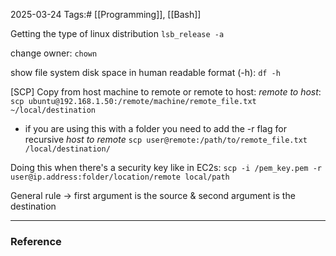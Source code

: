 2025-03-24
Tags:# [[Programming]], [[Bash]]

Getting the type of linux distribution 
`lsb_release -a`

change owner:
`chown`

show file system disk space in human readable format (-h):
`df -h`


[SCP] Copy from host machine to remote or remote to host:
*remote to host*:
`scp ubuntu@192.168.1.50:/remote/machine/remote_file.txt ~/local/destination`
- if you are using this with a folder you need to add the -r flag for recursive 
*host to remote*
`scp user@remote:/path/to/remote_file.txt /local/destination/`

Doing this when there's a security key like in EC2s:
`scp -i /pem_key.pem -r user@ip.address:folder/location/remote local/path`

General rule -> first argument is the source & second argument is the destination

---
### Reference